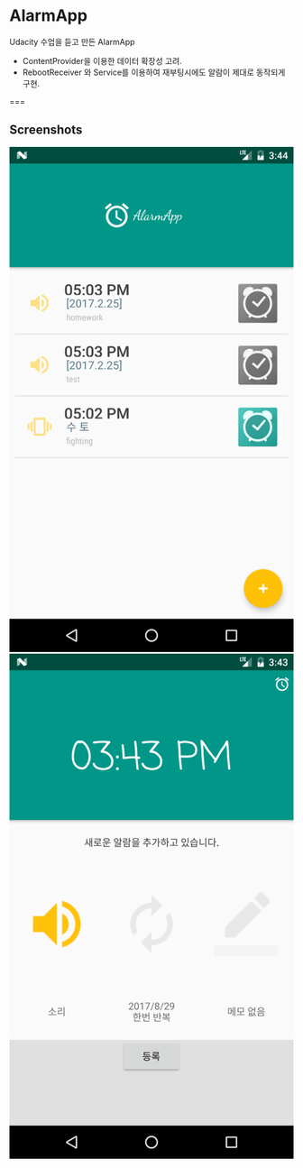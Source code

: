 
AlarmApp
===
Udacity 수업을 듣고 만든 AlarmApp
 + ContentProvider을 이용한 데이터 확장성 고려.
 + RebootReceiver 와 Service를 이용하여 재부팅시에도 알람이 제대로 동작되게 구현.

===
## Screenshots

![Main](images/main.png)
![ADD](images/ADD.png)
